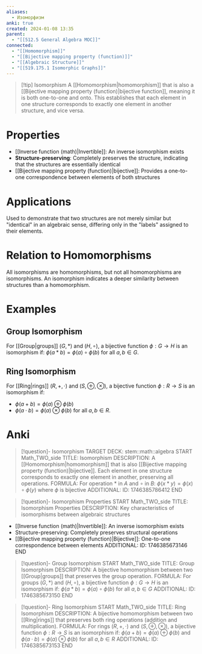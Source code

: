 ```yaml
---
aliases:
  - Изоморфизм
anki: true
created: 2024-01-08 13:35
parent:
  - "[[512.5 General Algebra MOC]]"
connected:
  - "[[Homomorphism]]"
  - "[[Bijective mapping property (function)]]"
  - "[[Algebraic Structure]]"
  - "[[519.175.1 Isomorphic Graphs]]"
---
```


> [!tip] Isomorphism
> A [[Homomorphism|homomorphism]] that is also a [[Bijective mapping property (function)|bijective function]], meaning it is both one-to-one and onto. This establishes that each element in one structure corresponds to exactly one element in another structure, and vice versa.

# Properties
- [[Inverse function (math)|Invertible]]: An inverse isomorphism exists
- **Structure-preserving**: Completely preserves the structure, indicating that the structures are essentially identical
- [[Bijective mapping property (function)|bijective]]: Provides a one-to-one correspondence between elements of both structures

# Applications
Used to demonstrate that two structures are not merely similar but "identical" in an algebraic sense, differing only in the "labels" assigned to their elements.

# Relation to Homomorphisms
All isomorphisms are homomorphisms, but not all homomorphisms are isomorphisms. An isomorphism indicates a deeper similarity between structures than a homomorphism.

# Examples
## Group Isomorphism
For [[Group|groups]] $(G, \ast)$ and $(H, \circ)$, a bijective function $\phi: G \to H$ is an isomorphism if:
$\phi(a \ast b) = \phi(a) \circ \phi(b)$ for all $a, b \in G$.

## Ring Isomorphism
For [[Ring|rings]] $(R, +, \cdot)$ and $(S, \oplus, \otimes)$, a bijective function $\phi: R \to S$ is an isomorphism if:
- $\phi(a + b) = \phi(a) \oplus \phi(b)$
- $\phi(a \cdot b) = \phi(a) \otimes \phi(b)$
for all $a, b \in R$.

# Anki
> [!question]- Isomorphism
TARGET DECK: stem::math::algebra
START
Math_TWO_side
TITLE: Isomorphism
DESCRIPTION: A [[Homomorphism|homomorphism]] that is also [[Bijective mapping property (function)|bijective]]. Each element in one structure corresponds to exactly one element in another, preserving all operations.
FORMULA: For operation $\ast$ in $A$ and $\circ$ in $B$: $\phi(x \ast y) = \phi(x) \circ \phi(y)$ where $\phi$ is bijective
ADDITIONAL:
ID: 1746385786412
END

> [!question]- Isomorphism Properties
START
Math_TWO_side
TITLE: Isomorphism Properties
DESCRIPTION: Key characteristics of isomorphisms between algebraic structures
- [[Inverse function (math)|Invertible]]: An inverse isomorphism exists
- Structure-preserving: Completely preserves structural operations
- [[Bijective mapping property (function)|Bijective]]: One-to-one correspondence between elements
ADDITIONAL:
ID: 1746385673146
END


> [!question]- Group Isomorphism
START
Math_TWO_side
TITLE: Group Isomorphism
DESCRIPTION: A bijective homomorphism between two [[Group|groups]] that preserves the group operation.
FORMULA: For groups $(G, \ast)$ and $(H, \circ)$, a bijective function $\phi: G \to H$ is an isomorphism if:
$\phi(a \ast b) = \phi(a) \circ \phi(b)$ for all $a, b \in G$
ADDITIONAL:
ID: 1746385673150
END

> [!question]- Ring Isomorphism
START
Math_TWO_side
TITLE: Ring Isomorphism
DESCRIPTION: A bijective homomorphism between two [[Ring|rings]] that preserves both ring operations (addition and multiplication).
FORMULA: For rings $(R, +, \cdot)$ and $(S, \oplus, \otimes)$, a bijective function $\phi: R \to S$ is an isomorphism if:
$\phi(a + b) = \phi(a) \oplus \phi(b)$ and
$\phi(a \cdot b) = \phi(a) \otimes \phi(b)$ for all $a, b \in R$
ADDITIONAL:
ID: 1746385673153
END





















